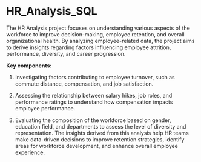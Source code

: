 # HR_Analysis_SQL

The HR Analysis project focuses on understanding various aspects of the workforce to improve decision-making, employee retention, and overall organizational health. By analyzing employee-related data, the project aims to derive insights regarding factors influencing employee attrition, performance, diversity, and career progression.

**Key components:**

1. Investigating factors contributing to employee turnover, such as commute distance, compensation, and job satisfaction.

2. Assessing the relationship between salary hikes, job roles, and performance ratings to understand how compensation impacts employee performance.

3. Evaluating the composition of the workforce based on gender, education field, and departments to assess the level of diversity and representation.
The insights derived from this analysis help HR teams make data-driven decisions to improve retention strategies, identify areas for workforce development, and enhance overall employee experience.
